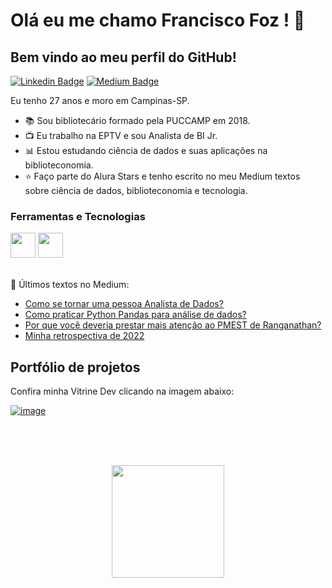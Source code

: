 

# Olá eu me chamo Francisco Foz ! 👋
## Bem vindo ao meu perfil do GitHub!           

<p align='left'>
    
[![Linkedin Badge](https://img.shields.io/badge/LinkedIn-0077B5?style=for-the-badge&logo=linkedin&logoColor=white
)](https://www.linkedin.com/in/francisco-tadeu-foz/)
[![Medium Badge](https://img.shields.io/badge/Medium-12100E?style=for-the-badge&logo=medium&logoColor=white
)](https://medium.com/@franciscofoz)
</p>

Eu tenho 27 anos e moro em Campinas-SP.


- :books: Sou bibliotecário formado pela PUCCAMP em 2018.
- :tv: Eu trabalho na EPTV e sou Analista de BI Jr.
- :bar_chart: Estou estudando ciência de dados e suas aplicações na biblioteconomia.
- :star: Faço parte do Alura Stars e tenho escrito no meu Medium textos sobre ciência de dados, biblioteconomia e tecnologia.


### Ferramentas e Tecnologias
<code><img src="https://cdn.jsdelivr.net/gh/devicons/devicon/icons/python/python-original.svg" width="40" height="40"></code>
<code><img src="https://upload.wikimedia.org/wikipedia/commons/thumb/c/cf/New_Power_BI_Logo.svg/2048px-New_Power_BI_Logo.svg.png" width="40" height="40"></code>
</br>
</br>


:pencil: Últimos textos no Medium:
<!-- MEDIUM:START -->
- [Como se tornar uma pessoa Analista de Dados?](https://franciscofoz.medium.com/como-se-tornar-uma-pessoa-analista-de-dados-f371a656512b?source=rss-30612e32581e------2)
- [Como praticar Python Pandas para análise de dados?](https://franciscofoz.medium.com/como-praticar-python-pandas-para-an%C3%A1lise-de-dados-bc7dd181a8cd?source=rss-30612e32581e------2)
- [Por que você deveria prestar mais atenção ao PMEST de Ranganathan?](https://medium.com/ia-biblio-br/por-que-voc%C3%AA-deveria-prestar-mais-aten%C3%A7%C3%A3o-ao-pmest-de-ranganathan-9cfd3208c6b7?source=rss-30612e32581e------2)
- [Minha retrospectiva de 2022](https://franciscofoz.medium.com/minha-retrospectiva-de-2022-907f04b770af?source=rss-30612e32581e------2)
<!-- MEDIUM:END -->


## Portfólio de projetos

Confira minha Vitrine Dev clicando na imagem abaixo:

[![image](https://user-images.githubusercontent.com/64700794/188927548-c627858f-5e22-4373-b6fc-f9bd26c5195f.png)](https://cursos.alura.com.br/vitrinedev/FranciscoFoz)

</br>
</br>
</br>

<div>
<a href="https://gist.github.com/FranciscoFoz">
<p align = "center"> <img height="180em" src="https://github-readme-stats.vercel.app/api/top-langs/?username=FranciscoFoz&layout=compact&langs_count=7&theme=dracula"/>
</div>

